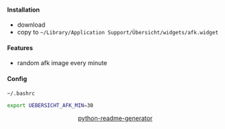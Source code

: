 <!--
https://pypi.org/project/readme-generator/
https://pypi.org/project/python-readme-generator/
-->

#### Installation
+   download
+   copy to `~/Library/Application Support/Übersicht/widgets/afk.widget`

#### Features
+   random afk image every minute

#### Config
`~/.bashrc`
```bash
export UEBERSICHT_AFK_MIN=30
```

<p align="center">
    <a href="https://pypi.org/project/python-readme-generator/">python-readme-generator</a>
</p>